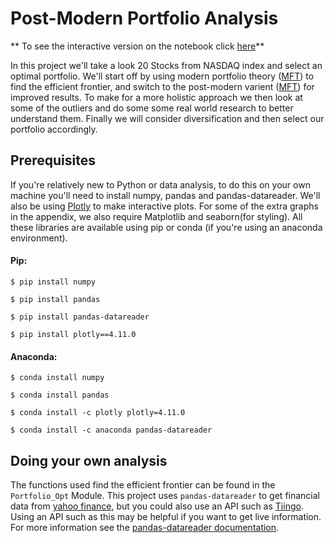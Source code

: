 # Post-Modern Portfolio Analysis


** To see the interactive version on the notebook click <a href ="https://nbviewer.jupyter.org/github/AnnonymousRacoon/Post_Moder_Portfolio_Analysis/blob/main/Post_Modern_Portfolio_Analysis.ipynb">here</a>**


In this project we'll take a look 20 Stocks from NASDAQ index and select an optimal portfolio. We'll start off by using modern portfolio theory (<a href = "https://www.investopedia.com/terms/m/modernportfoliotheory.asp">MFT</a>) to find the efficient frontier, and switch to the post-modern varient (<a href = "https://www.investopedia.com/terms/p/pmpt.asp">MFT</a>) for improved results. To make for a more holistic approach we then look at some of the outliers and do some some real world research to better understand them. Finally we will consider diversification and then select our portfolio accordingly.

## Prerequisites

If you're relatively new to Python or data analysis, to do this on your own machine you'll need to install numpy, pandas and pandas-datareader. We'll also be using <a href = "https://plotly.com/python/">Plotly</a> to make interactive plots. For some of the extra graphs in the appendix, we also require Matplotlib and seaborn(for styling). All these libraries are available using pip or conda (if you're using an anaconda environment).

#### Pip:

```
$ pip install numpy
```

```
$ pip install pandas
```

```
$ pip install pandas-datareader
```

```
$ pip install plotly==4.11.0
```

#### Anaconda:

```
$ conda install numpy
```

```
$ conda install pandas
```

```
$ conda install -c plotly plotly=4.11.0
```

```
$ conda install -c anaconda pandas-datareader 
```


## Doing your own analysis

The functions used find the efficient frontier can be found in the `Portfolio_Opt` Module. This project uses `pandas-datareader` to get financial data from [yahoo finance](https://uk.finance.yahoo.com), but you could also use an API such as [Tiingo](https://api.tiingo.com). Using an API such as this may be helpful if you want to get live information. For more information see the [pandas-datareader documentation](https://pandas-datareader.readthedocs.io/en/latest/).